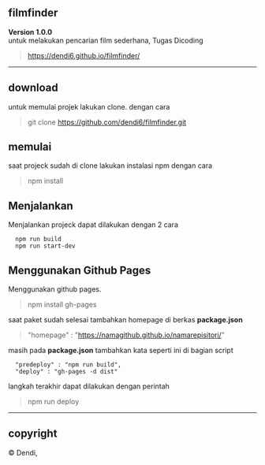 ## filmfinder

**Version 1.0.0**</br>
untuk melakukan pencarian film sederhana, Tugas Dicoding
> https://dendi6.github.io/filmfinder/

---
## download
untuk memulai projek lakukan clone. dengan cara
> git clone https://github.com/dendi6/filmfinder.git

## memulai
saat projeck sudah di clone lakukan instalasi npm dengan cara
> npm install

## Menjalankan
Menjalankan projeck dapat dilakukan dengan 2 cara
```
  npm run build
  npm run start-dev
```
## Menggunakan Github Pages
Menggunakan github pages.
>npm install gh-pages

saat paket sudah selesai tambahkan homepage di berkas <b>package.json</b>
>"homepage" : "https://namagithub.github.io/namarepisitori/"

masih pada <b>package.json</b> tambahkan kata seperti ini di bagian script
```
  "predeploy" : "npm run build",
  "deploy" : "gh-pages -d dist"
```
langkah terakhir dapat dilakukan dengan perintah
> npm run deploy

---
## copyright
© Dendi,
